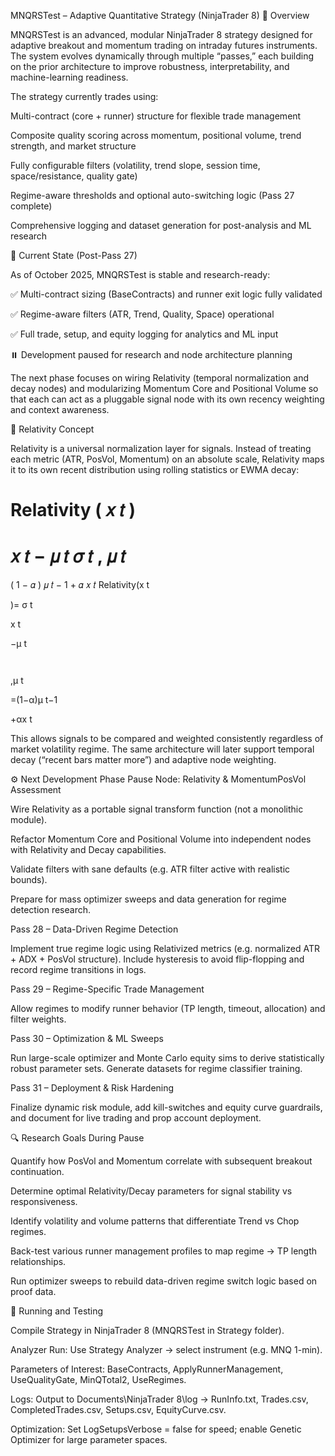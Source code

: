 MNQRSTest – Adaptive Quantitative Strategy (NinjaTrader 8)
📌 Overview

MNQRSTest is an advanced, modular NinjaTrader 8 strategy designed for adaptive breakout and momentum trading on intraday futures instruments.
The system evolves dynamically through multiple “passes,” each building on the prior architecture to improve robustness, interpretability, and machine-learning readiness.

The strategy currently trades using:

Multi-contract (core + runner) structure for flexible trade management

Composite quality scoring across momentum, positional volume, trend strength, and market structure

Fully configurable filters (volatility, trend slope, session time, space/resistance, quality gate)

Regime-aware thresholds and optional auto-switching logic (Pass 27 complete)

Comprehensive logging and dataset generation for post-analysis and ML research

🧭 Current State (Post-Pass 27)

As of October 2025, MNQRSTest is stable and research-ready:

✅ Multi-contract sizing (BaseContracts) and runner exit logic fully validated

✅ Regime-aware filters (ATR, Trend, Quality, Space) operational

✅ Full trade, setup, and equity logging for analytics and ML input

⏸️ Development paused for research and node architecture planning

The next phase focuses on wiring Relativity (temporal normalization and decay nodes) and modularizing Momentum Core and Positional Volume so that each can act as a pluggable signal node with its own recency weighting and context awareness.

🧮 Relativity Concept

Relativity is a universal normalization layer for signals.
Instead of treating each metric (ATR, PosVol, Momentum) on an absolute scale, Relativity maps it to its own recent distribution using rolling statistics or EWMA decay:

Relativity
(
𝑥
𝑡
)
=
𝑥
𝑡
−
𝜇
𝑡
𝜎
𝑡
,
𝜇
𝑡
=
(
1
−
𝛼
)
𝜇
𝑡
−
1
+
𝛼
𝑥
𝑡
Relativity(x
t
	​

)=
σ
t
	​

x
t
	​

−μ
t
	​

	​

,μ
t
	​

=(1−α)μ
t−1
	​

+αx
t
	​


This allows signals to be compared and weighted consistently regardless of market volatility regime.
The same architecture will later support temporal decay (“recent bars matter more”) and adaptive node weighting.

⚙️ Next Development Phase
Pause Node: Relativity & MomentumPosVol Assessment

Wire Relativity as a portable signal transform function (not a monolithic module).

Refactor Momentum Core and Positional Volume into independent nodes with Relativity and Decay capabilities.

Validate filters with sane defaults (e.g. ATR filter active with realistic bounds).

Prepare for mass optimizer sweeps and data generation for regime detection research.

Pass 28 – Data-Driven Regime Detection

Implement true regime logic using Relativized metrics (e.g. normalized ATR + ADX + PosVol structure).
Include hysteresis to avoid flip-flopping and record regime transitions in logs.

Pass 29 – Regime-Specific Trade Management

Allow regimes to modify runner behavior (TP length, timeout, allocation) and filter weights.

Pass 30 – Optimization & ML Sweeps

Run large-scale optimizer and Monte Carlo equity sims to derive statistically robust parameter sets.
Generate datasets for regime classifier training.

Pass 31 – Deployment & Risk Hardening

Finalize dynamic risk module, add kill-switches and equity curve guardrails, and document for live trading and prop account deployment.

🔍 Research Goals During Pause

Quantify how PosVol and Momentum correlate with subsequent breakout continuation.

Determine optimal Relativity/Decay parameters for signal stability vs responsiveness.

Identify volatility and volume patterns that differentiate Trend vs Chop regimes.

Back-test various runner management profiles to map regime → TP length relationships.

Run optimizer sweeps to rebuild data-driven regime switch logic based on proof data.

🧰 Running and Testing

Compile Strategy in NinjaTrader 8 (MNQRSTest in Strategy folder).

Analyzer Run: Use Strategy Analyzer → select instrument (e.g. MNQ 1-min).

Parameters of Interest: BaseContracts, ApplyRunnerManagement, UseQualityGate, MinQTotal2, UseRegimes.

Logs: Output to Documents\\NinjaTrader 8\\log → RunInfo.txt, Trades.csv, CompletedTrades.csv, Setups.csv, EquityCurve.csv.

Optimization: Set LogSetupsVerbose = false for speed; enable Genetic Optimizer for large parameter spaces.
